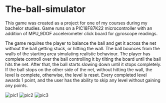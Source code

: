 # The-ball-simulator

This game was created as a project for one of my courses during my bachelor studies. Game runs on a PIC18F87K22 microcontroller with an addition of MPU_9DOF accelerometer click board for gyroscope readings. 

The game requires the player to balance the ball and get it across the net without the ball getting stuck, or hitting the wall. The ball bounces 
from the walls of the starting area simulating realistic behaviour. The player has complete controll over the ball controlling it by tilting the board until the 
ball hits the net. After that, the ball starts slowing down until it stops completely. If the ball stops on the other side of the net, without hitting the wall, the 
level is complete, otherwise, the level is reset. Every completed level awards 1 point, and the user has the ability to skip any level without gaining any points.


![pic1](https://user-images.githubusercontent.com/25333806/159535997-78334555-2823-462e-8bd6-55bbb69ff625.png)
![pic2](https://user-images.githubusercontent.com/25333806/159536007-1b934d47-d982-44d8-b0f6-abe2533c35d3.png)
![pic3](https://user-images.githubusercontent.com/25333806/159536010-eff52590-5381-4a36-910a-e8add43cbc96.png)
